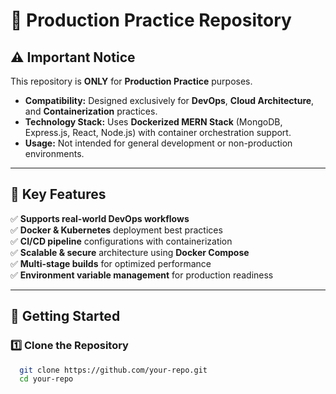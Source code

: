 # 🐳 Production Practice Repository

## ⚠️ Important Notice

This repository is **ONLY** for **Production Practice** purposes.

- **Compatibility:** Designed exclusively for **DevOps**, **Cloud Architecture**, and **Containerization** practices.
- **Technology Stack:** Uses **Dockerized MERN Stack** (MongoDB, Express.js, React, Node.js) with container orchestration support.
- **Usage:** Not intended for general development or non-production environments.

---

## 📌 Key Features

✅ **Supports real-world DevOps workflows**  
✅ **Docker & Kubernetes** deployment best practices  
✅ **CI/CD pipeline** configurations with containerization  
✅ **Scalable & secure** architecture using **Docker Compose**  
✅ **Multi-stage builds** for optimized performance  
✅ **Environment variable management** for production readiness  

---

## 🚀 Getting Started

### 1️⃣ Clone the Repository
```sh
  git clone https://github.com/your-repo.git
  cd your-repo
